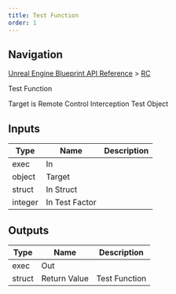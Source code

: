 ```yaml
---
title: Test Function
order: 1
---
```

## Navigation

[Unreal Engine Blueprint API Reference](https://dev.epicgames.com/documentation/en-us/unreal-engine/BlueprintAPI) > [RC](https://dev.epicgames.com/documentation/en-us/unreal-engine/BlueprintAPI/RC)

Test Function

Target is Remote Control Interception Test Object

## Inputs

| Type | Name | Description |
| --- | --- | --- |
| exec | In |  |
| object | Target |  |
| struct | In Struct |  |
| integer | In Test Factor |  |

## Outputs

| Type | Name | Description |
| --- | --- | --- |
| exec | Out |  |
| struct | Return Value | Test Function |
